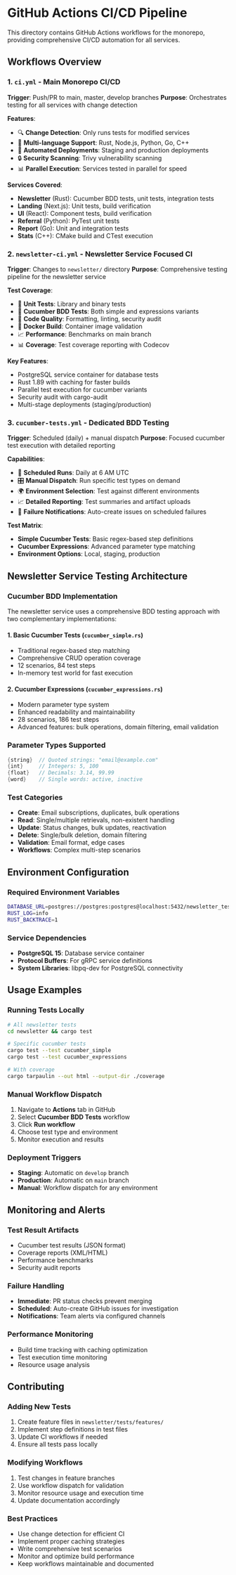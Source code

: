 # GitHub Actions CI/CD Pipeline

This directory contains GitHub Actions workflows for the monorepo, providing comprehensive CI/CD automation for all services.

## Workflows Overview

### 1. `ci.yml` - Main Monorepo CI/CD
**Trigger**: Push/PR to main, master, develop branches
**Purpose**: Orchestrates testing for all services with change detection

**Features**:
- 🔍 **Change Detection**: Only runs tests for modified services
- 🧪 **Multi-language Support**: Rust, Node.js, Python, Go, C++
- 🚀 **Automated Deployments**: Staging and production deployments
- 🔒 **Security Scanning**: Trivy vulnerability scanning
- 📊 **Parallel Execution**: Services tested in parallel for speed

**Services Covered**:
- **Newsletter** (Rust): Cucumber BDD tests, unit tests, integration tests
- **Landing** (Next.js): Unit tests, build verification
- **UI** (React): Component tests, build verification  
- **Referral** (Python): PyTest unit tests
- **Report** (Go): Unit and integration tests
- **Stats** (C++): CMake build and CTest execution

### 2. `newsletter-ci.yml` - Newsletter Service Focused CI
**Trigger**: Changes to `newsletter/` directory
**Purpose**: Comprehensive testing pipeline for the newsletter service

**Test Coverage**:
- 🧪 **Unit Tests**: Library and binary tests
- 🥒 **Cucumber BDD Tests**: Both simple and expressions variants
- 🔧 **Code Quality**: Formatting, linting, security audit
- 🐳 **Docker Build**: Container image validation
- 📈 **Performance**: Benchmarks on main branch
- 📊 **Coverage**: Test coverage reporting with Codecov

**Key Features**:
- PostgreSQL service container for database tests
- Rust 1.89 with caching for faster builds
- Parallel test execution for cucumber variants
- Security audit with cargo-audit
- Multi-stage deployments (staging/production)

### 3. `cucumber-tests.yml` - Dedicated BDD Testing
**Trigger**: Scheduled (daily) + manual dispatch
**Purpose**: Focused cucumber test execution with detailed reporting

**Capabilities**:
- 📅 **Scheduled Runs**: Daily at 6 AM UTC
- 🎛️ **Manual Dispatch**: Run specific test types on demand
- 🌍 **Environment Selection**: Test against different environments
- 📈 **Detailed Reporting**: Test summaries and artifact uploads
- 🚨 **Failure Notifications**: Auto-create issues on scheduled failures

**Test Matrix**:
- **Simple Cucumber Tests**: Basic regex-based step definitions
- **Cucumber Expressions**: Advanced parameter type matching
- **Environment Options**: Local, staging, production

## Newsletter Service Testing Architecture

### Cucumber BDD Implementation

The newsletter service uses a comprehensive BDD testing approach with two complementary implementations:

#### 1. Basic Cucumber Tests (`cucumber_simple.rs`)
- Traditional regex-based step matching
- Comprehensive CRUD operation coverage
- 12 scenarios, 84 test steps
- In-memory test world for fast execution

#### 2. Cucumber Expressions (`cucumber_expressions.rs`)  
- Modern parameter type system
- Enhanced readability and maintainability
- 28 scenarios, 186 test steps
- Advanced features: bulk operations, domain filtering, email validation

### Parameter Types Supported
```rust
{string}  // Quoted strings: "email@example.com"
{int}     // Integers: 5, 100
{float}   // Decimals: 3.14, 99.99  
{word}    // Single words: active, inactive
```

### Test Categories
- **Create**: Email subscriptions, duplicates, bulk operations
- **Read**: Single/multiple retrievals, non-existent handling
- **Update**: Status changes, bulk updates, reactivation
- **Delete**: Single/bulk deletion, domain filtering
- **Validation**: Email format, edge cases
- **Workflows**: Complex multi-step scenarios

## Environment Configuration

### Required Environment Variables
```bash
DATABASE_URL=postgres://postgres:postgres@localhost:5432/newsletter_test
RUST_LOG=info
RUST_BACKTRACE=1
```

### Service Dependencies
- **PostgreSQL 15**: Database service container
- **Protocol Buffers**: For gRPC service definitions
- **System Libraries**: libpq-dev for PostgreSQL connectivity

## Usage Examples

### Running Tests Locally
```bash
# All newsletter tests
cd newsletter && cargo test

# Specific cucumber tests  
cargo test --test cucumber_simple
cargo test --test cucumber_expressions

# With coverage
cargo tarpaulin --out html --output-dir ./coverage
```

### Manual Workflow Dispatch
1. Navigate to **Actions** tab in GitHub
2. Select **Cucumber BDD Tests** workflow
3. Click **Run workflow**
4. Choose test type and environment
5. Monitor execution and results

### Deployment Triggers
- **Staging**: Automatic on `develop` branch
- **Production**: Automatic on `main` branch  
- **Manual**: Workflow dispatch for any environment

## Monitoring and Alerts

### Test Result Artifacts
- Cucumber test results (JSON format)
- Coverage reports (XML/HTML)
- Performance benchmarks
- Security audit reports

### Failure Handling
- **Immediate**: PR status checks prevent merging
- **Scheduled**: Auto-create GitHub issues for investigation
- **Notifications**: Team alerts via configured channels

### Performance Monitoring
- Build time tracking with caching optimization
- Test execution time monitoring
- Resource usage analysis

## Contributing

### Adding New Tests
1. Create feature files in `newsletter/tests/features/`
2. Implement step definitions in test files
3. Update CI workflows if needed
4. Ensure all tests pass locally

### Modifying Workflows
1. Test changes in feature branches
2. Use workflow dispatch for validation
3. Monitor resource usage and execution time
4. Update documentation accordingly

### Best Practices
- Use change detection for efficient CI
- Implement proper caching strategies
- Write comprehensive test scenarios
- Monitor and optimize build performance
- Keep workflows maintainable and documented